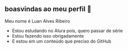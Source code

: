 ## boasvindas ao meu perfil 💙

Meu nome é Luan Alves Ribeiro

* Estou estudando no Alura pois, quero passar de série
* Estou fazendo isso obrigadamente
* E estou em um conteúdo que preciso do GitHub
